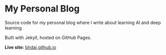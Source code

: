 # My Personal Blog

Source code for my personal blog where I write about learning AI and deep learning

Built with Jekyll, hosted on GitHub Pages.

**Live site:** [bhdai.github.io](https://bhdai.github.io)